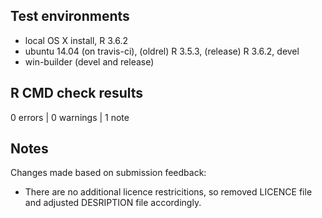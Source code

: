 ## Test environments

* local OS X install, R 3.6.2
* ubuntu 14.04 (on travis-ci), (oldrel) R 3.5.3, (release) R 3.6.2, devel
* win-builder (devel and release)

## R CMD check results

0 errors | 0 warnings | 1 note

## Notes

Changes made based on submission feedback:

* There are no additional licence restricitions, so removed LICENCE file and adjusted DESRIPTION file accordingly.
